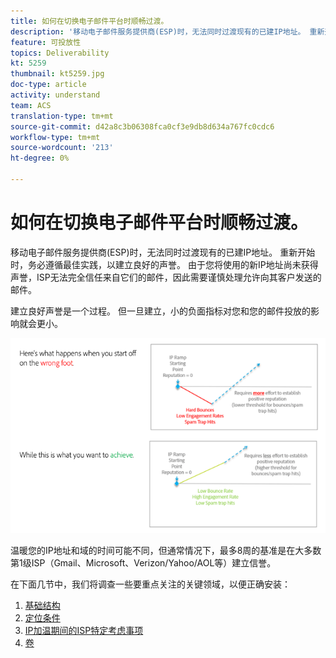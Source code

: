 ```yaml
---
title: 如何在切换电子邮件平台时顺畅过渡。
description: '移动电子邮件服务提供商(ESP)时，无法同时过渡现有的已建IP地址。 重新开始时，务必遵循最佳实践，以建立良好的声誉。 '
feature: 可投放性
topics: Deliverability
kt: 5259
thumbnail: kt5259.jpg
doc-type: article
activity: understand
team: ACS
translation-type: tm+mt
source-git-commit: d42a8c3b06308fca0cf3e9db8d634a767fc0cdc6
workflow-type: tm+mt
source-wordcount: '213'
ht-degree: 0%

---
```



# 如何在切换电子邮件平台时顺畅过渡。

移动电子邮件服务提供商(ESP)时，无法同时过渡现有的已建IP地址。 重新开始时，务必遵循最佳实践，以建立良好的声誉。 由于您将使用的新IP地址尚未获得声誉，ISP无法完全信任来自它们的邮件，因此需要谨慎处理允许向其客户发送的邮件。

建立良好声誉是一个过程。 但一旦建立，小的负面指标对您和您的邮件投放的影响就会更小。

![过渡过程](../assets/transition-process.png)

温暖您的IP地址和域的时间可能不同，但通常情况下，最多8周的基准是在大多数第1级ISP（Gmail、Microsoft、Verizon/Yahoo/AOL等）建立信誉。

在下面几节中，我们将调查一些要重点关注的关键领域，以便正确安装：

1. [基础结构](/help/transition-process/infrastructure.md)
2. [定位条件](/help/transition-process/targeting-criteria.md)
3. [IP加温期间的ISP特定考虑事项](/help/transition-process/isp-specific-considerations-during-ip-warming.md)
4. [卷](/help/transition-process/volume.md)
